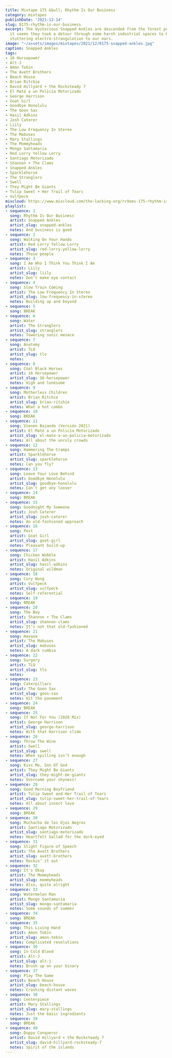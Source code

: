 ```yaml
---
title: Mixtape 175 &bull; Rhythm Is Our Business
category: mixtapes
publishDate: '2021-12-14'
slug: 0175-rhythm-is-our-business
excerpt: The mysterious Snapped Ankles are descended from the forest people, though
  it seems they took a detour through some harsh industrial spaces to bring their
  stuttering electro-strangulation to our ears.
image: "~/assets/images/mixtapes/2021/12/0175-snapped-ankles.jpg"
caption: Snapped Ankles
tags:
- 16 Horsepower
- Alt-J
- Amon Tobin
- The Avett Brothers
- Beach House
- Brian Ritchie
- David Hillyard + the Rocksteady 7
- El Mató a un Policía Motorizado
- George Harrison
- Goat Girl
- Goodbye Honolulu
- The Goon Sax
- Hasil Adkins
- Josh Caterer
- Liily
- The Low Frequency In Stereo
- The Mabuses
- Mary Stallings
- The Mommyheads
- Mongo Santamaria
- Red Lorry Yellow Lorry
- Santiago Motorizado
- Shannon + The Clams
- Snapped Ankles
- Sparklehorse
- The Stranglers
- Swell
- They Might Be Giants
- Tulip Sweet + Her Trail of Tears
- Vulfpeck
mixcloud: https://www.mixcloud.com/the-lacking-org/rc9oms-175-rhythm-is-our-business/
playlist:
- sequence: 1
  song: Rhythm Is Our Business
  artist: Snapped Ankles
  artist_slug: snapped-ankles
  notes: And business is good
- sequence: 2
  song: Walking On Your Hands
  artist: Red Lorry Yellow Lorry
  artist_slug: red-lorry-yellow-lorry
  notes: Those people
- sequence: 3
  song: I Am Who I Think You Think I Am
  artist: Liily
  artist_slug: liily
  notes: Don’t make eye contact
- sequence: 4
  song: Slow Train Coming
  artist: The Low Frequency In Stereo
  artist_slug: low-frequency-in-stereo
  notes: Building up and beyond
- sequence: 5
  song: BREAK
- sequence: 6
  song: Water
  artist: The Stranglers
  artist_slug: stranglers
  notes: Towering sonic menace
- sequence: 7
  song: Anatomy
  artist: TLO
  artist_slug: tlo
  notes:
- sequence: 8
  song: Coal Black Horses
  artist: 16 Horsepower
  artist_slug: 16-horsepower
  notes: High and lonesome
- sequence: 9
  song: Motherless Children
  artist: Brian Ritchie
  artist_slug: brian-ritchie
  notes: What a hot combo
- sequence: 10
  song: BREAK
- sequence: 11
  song: Vienen Bajando (Versión 2021)
  artist: El Mató a un Policía Motorizado
  artist_slug: el-mato-a-un-policia-motorizado
  notes: All about the unruly crowds
- sequence: 12
  song: Hammering The Cramps
  artist: Sparklehorse
  artist_slug: sparklehorse
  notes: Can you fly?
- sequence: 13
  song: Leave Your Love Behind
  artist: Goodbye Honolulu
  artist_slug: goodbye-honolulu
  notes: Can’t get any looser
- sequence: 14
  song: BREAK
- sequence: 15
  song: Goodnight My Someone
  artist: Josh Caterer
  artist_slug: josh-caterer
  notes: An old-fashioned approach
- sequence: 16
  song: Pest
  artist: Goat Girl
  artist_slug: goat-girl
  notes: Pleasant build-up
- sequence: 17
  song: Chicken Wobble
  artist: Hasil Adkins
  artist_slug: hasil-adkins
  notes: Original wildman
- sequence: 18
  song: Cory Wong
  artist: Vulfpeck
  artist_slug: vulfpeck
  notes: Self-referential
- sequence: 19
  song: BREAK
- sequence: 20
  song: The Boy
  artist: Shannon + The Clams
  artist_slug: shannon-clams
  notes: It’s not that old-fashioned
- sequence: 21
  song: Havana
  artist: The Mabuses
  artist_slug: mabuses
  notes: A dark cumbia
- sequence: 22
  song: Surgery
  artist: TLO
  artist_slug: tlo
  notes:
- sequence: 23
  song: Caterpillars
  artist: The Goon Sax
  artist_slug: goon-sax
  notes: Hit the pavement
- sequence: 24
  song: BREAK
- sequence: 25
  song: If Not For You (2020 Mix)
  artist: George Harrison
  artist_slug: george-harrison
  notes: With that Harrison slide
- sequence: 26
  song: Throw The Wine
  artist: Swell
  artist_slug: swell
  notes: When spilling isn’t enough
- sequence: 27
  song: Kiss Me, Son Of God
  artist: They Might Be Giants
  artist_slug: they-might-be-giants
  notes: Overcome your shyness!
- sequence: 28
  song: Good Morning Boyfriend
  artist: Tulip Sweet and Her Trail of Tears
  artist_slug: tulip-sweet-her-trail-of-tears
  notes: All about insect love
- sequence: 29
  song: BREAK
- sequence: 30
  song: Muchacha de los Ojos Negros
  artist: Santiago Motorizado
  artist_slug: santiago-motorizado
  notes: Heartfelt ballad for the dark-eyed
- sequence: 31
  song: Slight Figure of Speech
  artist: The Avett Brothers
  artist_slug: avett-brothers
  notes: Rockin’ it out
- sequence: 32
  song: It's Okay
  artist: The Mommyheads
  artist_slug: mommyheads
  notes: Also, quite alright
- sequence: 33
  song: Watermelon Man
  artist: Mongo Santamaria
  artist_slug: mongo-santamaria
  notes: Some sounds of summer
- sequence: 34
  song: BREAK
- sequence: 35
  song: This Living Hand
  artist: Amon Tobin
  artist_slug: amon-tobin
  notes: Complicated resolutions
- sequence: 36
  song: In Cold Blood
  artist: Alt-J
  artist_slug: alt-j
  notes: Brush up on your binary
- sequence: 37
  song: Play The Game
  artist: Beach House
  artist_slug: beach-house
  notes: Crashing distant waves
- sequence: 38
  song: Centerpiece
  artist: Mary Stallings
  artist_slug: mary-stallings
  notes: Just the basic ingredients
- sequence: 39
  song: BREAK
- sequence: 40
  song: Duppy Conqueror
  artist: David Hillyard + the Rocksteady 7
  artist_slug: david-hillyard-rocksteady-7
  notes: Spirit of the islands
---
```



